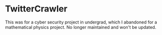 # TwitterCrawler

This was for a cyber security project in undergrad, which I abandoned for a mathematical physics project. No longer maintained and won't be updated.

